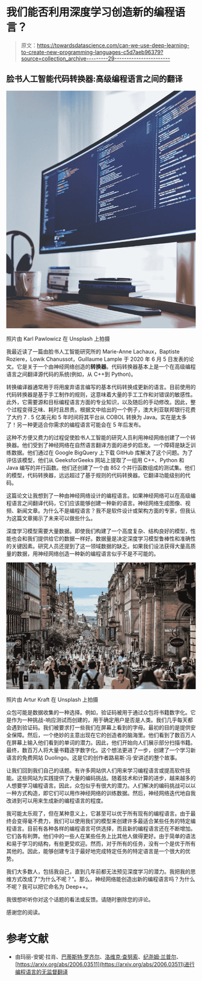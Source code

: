 # 我们能否利用深度学习创造新的编程语言？

> 原文：<https://towardsdatascience.com/can-we-use-deep-learning-to-create-new-programming-languages-c5d7aeb96379?source=collection_archive---------29----------------------->

## 脸书人工智能代码转换器:高级编程语言之间的翻译

![](img/2c60fb6098bd4d71b92139d8961e8afa.png)

照片由 Karl Pawlowicz 在 Unsplash 上拍摄

我最近读了一篇由脸书人工智能研究所的 Marie-Anne Lachaux，Baptiste Roziere，Lowik Chanussot，Guillaume Lample 于 2020 年 6 月 5 日发表的论文。它是关于一个由神经网络创造的**转换器**。代码转换器基本上是一个在高级编程语言之间翻译源代码的系统(例如，从 C++到 Python)。

转换编译器通常用于将用废弃语言编写的基本代码转换成更新的语言。目前使用的代码转换器是基于手工制作的规则，这意味着大量的手工工作和对错误的敏感性。此外，它需要源和目标编程语言方面的专业知识，以及随后的手动修改。因此，整个过程变得乏味、耗时且昂贵。根据文中给出的一个例子，澳大利亚联邦银行花费了大约 7 . 5 亿美元和 5 年时间将其平台从 COBOL 转换为 Java。实在是太多了！另一种更适合你需求的编程语言可能会在 5 年后发布。

这种不方便又费力的过程促使脸书人工智能的研究人员利用神经网络创建了一个转换器。他们受到了神经网络在自然语言翻译方面的进步的启发。一个障碍是缺乏训练数据。他们通过在 Google BigQuery 上下载 GitHub 库解决了这个问题。为了评估该模型，他们从 GeeksforGeeks 网站上提取了一组用 C++、Python 和 Java 编写的并行函数。他们还创建了一个由 852 个并行函数组成的测试集。他们的模型，代码转换器，远远超过了基于规则的代码转换器。它翻译功能级别的代码。

这篇论文让我想到了一种由神经网络设计的编程语言。如果神经网络可以在高级编程语言之间翻译代码，它们应该能够创建一种新的语言。神经网络生成图像、视频、新闻文章。为什么不是编程语言？我不是软件设计或架构方面的专家，但我认为这篇文章揭示了未来可以做些什么。

深度学习模型需要大量数据。即使我们构建了一个高度复杂、结构良好的模型，性能也会和我们提供给它的数据一样好。数据量是决定深度学习模型鲁棒性和准确性的关键因素。研究人员还提到了这一领域数据的缺乏。如果我们设法获得大量高质量的数据，用神经网络创造一种新的编程语言似乎不是不可能的。

![](img/3144770a9941c1a266054572d5c7d47d.png)

照片由 Artur Kraft 在 Unsplash 上拍摄

众包可能是数据收集的一种选择。例如，验证码被用于通过众包将书籍数字化。它是作为一种挑战-响应测试而创建的，用于确定用户是否是人类。我们几乎每天都会遇到验证码。我们被要求打一些我们在屏幕上看到的字母。最初的目的是提供安全保障。然后，一个绝妙的主意出现在它的创造者的脑海里。他们看到了数百万人在屏幕上输入他们看到的单词的潜力。因此，他们开始向人们展示部分扫描书籍。最终，数百万人将大量书籍逐字数字化。这个想法更进了一步，创建了一个学习新语言的免费网站 Duolingo。这是它的创作者路易斯·冯·安讲述的整个故事。

让我们回到我们自己的话题。有许多网站供人们用来学习编程语言或提高软件技能。这些网站为实践提供了大量的编码挑战。随着技术和计算的进步，越来越多的人想要学习编程语言。因此，众包似乎有很大的潜力。人们解决的编码挑战可以以一种方式构造，即它们可以用作神经网络的训练数据。然后，神经网络迭代地自我改进到可以用来生成新的编程语言的程度。

我可能太乐观了，但在某种意义上，它甚至可以优于所有现有的编程语言。由于最终会变得毫不费力，我们可以使用我们的模型来创建许多最适合某些任务的特定编程语言。目前有各种各样的编程语言可供选择，而且新的编程语言还在不断增加。它们各有利弊。他们中的一些人在某些任务上比其他人做得更好。由于简单的语法和易于学习的结构，有些更受欢迎。然而，对于所有的任务，没有一个是优于所有其他的。因此，能够创建专注于最好地完成特定任务的特定语言是一个很大的优势。

我们大多数人，包括我自己，直到几年前都无法预见深度学习的潜力。我把我的思维方式改成了“为什么不呢？”。那么，神经网络能创造出新的编程语言吗？为什么不呢？我可以把它命名为 Deep++。

我很想听听你对这个话题的看法或反馈。请随时删除您的评论。

感谢您的阅读。

# **参考文献**

*   由玛丽-安妮·拉肖、[巴蒂斯特·罗齐尔](https://arxiv.org/search/cs?searchtype=author&query=Roziere%2C+B)、[洛维克·查努索](https://arxiv.org/search/cs?searchtype=author&query=Chanussot%2C+L)、[纪尧姆·兰普尔](https://arxiv.org/search/cs?searchtype=author&query=Lample%2C+G)、[https://arxiv.org/abs/2006.03511](https://arxiv.org/abs/2006.03511)进行编程语言的无监督翻译